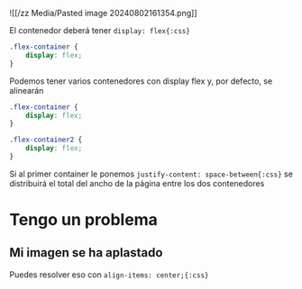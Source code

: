 ![[/zz Media/Pasted image 20240802161354.png]]


El contenedor deberá tener `display: flex{:css}`

```css
.flex-container {
	display: flex;
}
```

Podemos tener varios contenedores con display flex y, por defecto, se alinearán

```css
.flex-container {
	display: flex;
}

.flex-container2 {
	display: flex;
}
```

Si al primer container le ponemos `justify-content: space-between{:css}` se distribuirá el total del ancho de la página entre los dos contenedores

# Tengo un problema

## Mi imagen se ha aplastado

Puedes resolver eso con `align-items: center;{:css}`